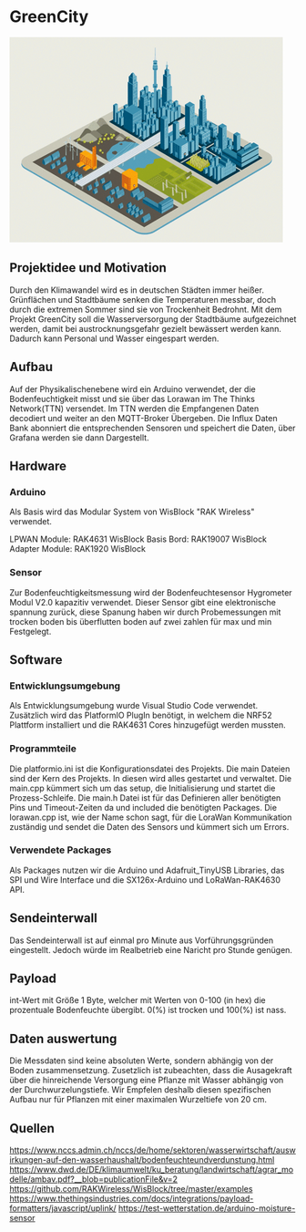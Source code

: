 # GreenCity
![gif](./Image/giphy.gif)

## Projektidee und Motivation
Durch den Klimawandel wird es in deutschen Städten immer heißer. Grünflächen und Stadtbäume senken die Temperaturen messbar, doch durch die extremen Sommer sind sie von Trockenheit Bedrohnt. Mit dem Projekt GreenCity soll die Wasserversorgung der Stadtbäume aufgezeichnet werden, damit bei austrocknungsgefahr gezielt  bewässert werden kann. Dadurch kann Personal und Wasser eingespart werden.


## Aufbau
Auf der Physikalischenebene wird ein Arduino verwendet, der die Bodenfeuchtigkeit misst und sie über das Lorawan im The Thinks Network(TTN) versendet. Im TTN werden die Empfangenen Daten decodiert und weiter an den MQTT-Broker Übergeben. Die Influx Daten Bank abonniert die entsprechenden Sensoren und speichert die Daten, über Grafana werden sie dann Dargestellt.


## Hardware 

### Arduino 
Als Basis wird das Modular System von WisBlock "RAK Wireless" verwendet.

LPWAN Module:     RAK4631 WisBlock
Basis Bord:       RAK19007 WisBlock  
Adapter Module:   RAK1920 WisBlock 

### Sensor 
Zur Bodenfeuchtigkeitsmessung wird der Bodenfeuchtesensor Hygrometer Modul V2.0 kapazitiv verwendet. Dieser Sensor gibt eine elektronische spannung zurück, diese Spanung haben wir durch Probemessungen mit trocken boden bis überflutten boden auf zwei zahlen für max und min Festgelegt.


## Software 

### Entwicklungsumgebung
Als Entwicklungsumgebung wurde Visual Studio Code verwendet. Zusätzlich wird das PlatformIO PlugIn benötigt, in welchem die NRF52 Plattform installiert und die RAK4631 Cores hinzugefügt werden mussten. 

### Programmteile
Die platformio.ini ist die Konfigurationsdatei des Projekts. 
Die main Dateien sind der Kern des Projekts. In diesen wird alles gestartet und verwaltet. 
Die main.cpp kümmert sich um das setup, die Initialisierung und startet die Prozess-Schleife. Die main.h Datei ist für das Definieren aller benötigten Pins und Timeout-Zeiten da und included die benötigten Packages. 
Die lorawan.cpp ist, wie der Name schon sagt, für die LoraWan Kommunikation zuständig und sendet die Daten des Sensors und kümmert sich um Errors. 

### Verwendete Packages
Als Packages nutzen wir die Arduino und Adafruit_TinyUSB Libraries, das SPI und Wire Interface und die SX126x-Arduino und LoRaWan-RAK4630 API. 


## Sendeinterwall 
Das Sendeinterwall ist auf einmal pro Minute aus Vorführungsgründen eingestellt. Jedoch würde im Realbetrieb eine Naricht pro Stunde genügen.


## Payload
int-Wert mit Größe 1 Byte, welcher mit Werten von 0-100 (in hex) die prozentuale Bodenfeuchte übergibt. 0(%) ist trocken und 100(%) ist nass. 


## Daten auswertung 
Die Messdaten sind keine absoluten Werte, sondern abhängig von der Boden zusammensetzung. Zusetzlich ist zubeachten, dass die Ausagekraft über die hinreichende Versorgung eine Pflanze mit Wasser abhängig 
von der Durchwurzelungstiefe. Wir Empfelen deshalb diesen spezifischen Aufbau nur für Pflanzen mit einer maximalen Wurzeltiefe von 20 cm.


## Quellen
https://www.nccs.admin.ch/nccs/de/home/sektoren/wasserwirtschaft/auswirkungen-auf-den-wasserhaushalt/bodenfeuchteundverdunstung.html
https://www.dwd.de/DE/klimaumwelt/ku_beratung/landwirtschaft/agrar_modelle/ambav.pdf?__blob=publicationFile&v=2
https://github.com/RAKWireless/WisBlock/tree/master/examples
https://www.thethingsindustries.com/docs/integrations/payload-formatters/javascript/uplink/
https://test-wetterstation.de/arduino-moisture-sensor

